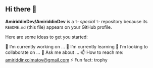 ## Hi there 👋
**AmiriddinDev/AmiriddinDev** is a ✨ _special_ ✨ repository because its `README.md` (this file) appears on your GitHub profile.

Here are some ideas to get you started:

🔭 I’m currently working on ...
🌱 I’m currently learning
👯 I’m looking to collaborate on ...
💬 Ask me about ...
📫 How to reach me: amiriddinxolmatov@gmail.com
⚡ Fun fact:
trophy
